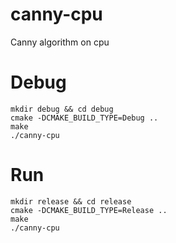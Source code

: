 # canny-cpu
Canny algorithm on cpu

# Debug
```
mkdir debug && cd debug
cmake -DCMAKE_BUILD_TYPE=Debug ..
make
./canny-cpu
```

# Run
```
mkdir release && cd release
cmake -DCMAKE_BUILD_TYPE=Release ..
make
./canny-cpu
```
